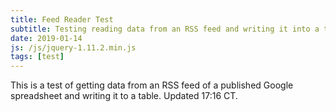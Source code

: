 ```yaml
---
title: Feed Reader Test
subtitle: Testing reading data from an RSS feed and writing it into a table.
date: 2019-01-14
js: /js/jquery-1.11.2.min.js
tags: [test]
---
```


This is a test of getting data from an RSS feed of a published Google spreadsheet and writing it to a table. Updated 17:16 CT.

<table style="width:100%" id="tbl"></table>

<script>
  var table = document.getElementById("tbl");
  var row = table.insertRow(0);
  var cell0 = row.insertCell(0);
  var cell1 = row.insertCell(1);
  var cell2 = row.insertCell(2);
  var cell3 = row.insertCell(3);

  cell0.innerHTML = "Date";
  cell1.innerHTML = "Run Time";
  cell2.innerHTML = "Distance (km)";
  cell3.innerHTML = "Speed (km/h)";
  
  //var feedUrl = https://spreadsheets.google.com/feeds/list/1ja2C-UuzQo4i_OrBZe-91Kifm3zWd9pg16xmLlN0Wgs/default/public/values;
  //  fetch(feedUrl).then((res) => {
  //    res.text().then((xmlTxt) => {
  //      var domParser = new DOMParser();
  //      let doc = domParser.parseFromString(xmlTxt, 'text/xml');
  //      doc.querySelectorAll('entry').forEach((entry) => {
  //        var newrow = table.insertRow(1);
  //        var newcell0 = newrow.insertCell(0);
  //        var newcell1 = newrow.insertCell(1);
  //        var newcell2 = newrow.insertCell(2);
  //        var newcell3 = newrow.insertCell(3);
  //        var runtime = entry.querySelector('gsx:time').textContent;
  //        var rundist = entry.querySelector('gsx:distancekm').textContent;
  //	  var runspeed = 60*rundist/runtime;
  //      newcell0.innerHTML = entry.querySelector("gsx:date").textContent;
  //      newcell1.innerHTML = runtime;
  //      newcell2.innerHTML = rundist;
  //      newcell3.innerHTML = runspeed;
  //    });
  //  });
  //});
</script>
